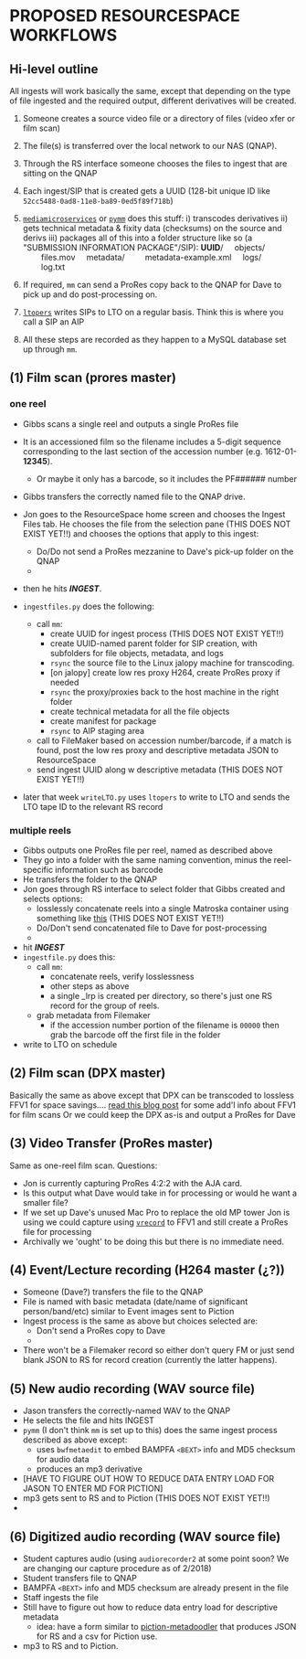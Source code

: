 # PROPOSED RESOURCESPACE WORKFLOWS

## Hi-level outline
All ingests will work basically the same, except that depending on the type of file ingested and the required output, different derivatives will be created.

1) Someone creates a source video file or a directory of files (video xfer or film scan)
2) The file(s) is transferred over the local network to our NAS (QNAP).
2) Through the RS interface someone chooses the files to ingest that are sitting on the QNAP
3) Each ingest/SIP that is created gets a UUID (128-bit unique ID like `52cc5488-0ad8-11e8-ba89-0ed5f89f718b`)
3) [`mediamicroservices`](https://github.com/mediamicroservices/mm) or [`pymm`](https://github.com/BAM-PFA/pymm) does this stuff:
 i) transcodes derivatives
 ii) gets technical metadata & fixity data (checksums) on the source and derivs
 iii) packages all of this into a folder structure like so (a "SUBMISSION INFORMATION PACKAGE"/SIP):
 **UUID**/
&nbsp;&nbsp;&nbsp;&nbsp;objects/
&nbsp;&nbsp;&nbsp;&nbsp;&nbsp;&nbsp;&nbsp;&nbsp;files.mov
&nbsp;&nbsp;&nbsp;&nbsp;metadata/ 
&nbsp;&nbsp;&nbsp;&nbsp;&nbsp;&nbsp;&nbsp;&nbsp;metadata-example.xml
&nbsp;&nbsp;&nbsp;&nbsp;logs/ 
&nbsp;&nbsp;&nbsp;&nbsp;&nbsp;&nbsp;&nbsp;&nbsp;log.txt

4) If required, `mm` can send a ProRes copy back to the QNAP for Dave to pick up and do post-processing on.
4) [`ltopers`](https://github.com/amiaopensource/ltopers) writes SIPs to LTO on a regular basis. Think this is where you call a SIP an AIP
6) All these steps are recorded as they happen to a MySQL database set up through `mm`.

## (1) Film scan (prores master)

### one reel
* Gibbs scans a single reel and outputs a single ProRes file 
* It is an accessioned film so the filename includes a 5-digit sequence corresponding to the last section of the accession number (e.g. 1612-01-**12345**).
  * Or maybe it only has a barcode, so it includes the PF###### number 
* Gibbs transfers the correctly named file to the QNAP drive.
* Jon goes to the ResourceSpace home screen and chooses the Ingest Files tab. He chooses the file from the selection pane (THIS DOES NOT EXIST YET!!) and chooses the options that apply to this ingest:
  * Do/Do not send a ProRes mezzanine to Dave's pick-up folder on the QNAP
  * 
* then he hits *__INGEST__*.

* `ingestfiles.py` does the following:
  * call `mm`: 
    * create UUID for ingest process (THIS DOES NOT EXIST YET!!)
    * create UUID-named parent folder for SIP creation, with subfolders for file objects, metadata, and logs 
    * `rsync` the source file to the Linux jalopy machine for transcoding.
    * [on jalopy] create low res proxy H264, create ProRes proxy if needed
    * `rsync` the proxy/proxies back to the host machine in the right folder
    * create technical metadata for all the file objects
    * create manifest for package
    * `rsync` to AIP staging area
  * call to FileMaker based on accession number/barcode, if a match is found, post the low res proxy and descriptive metadata JSON to ResourceSpace
  * send ingest UUID along w descriptive metadata (THIS DOES NOT EXIST YET!!)
* later that week `writeLTO.py` uses `ltopers` to write to LTO and sends the LTO tape ID to the relevant RS record 

### multiple reels
* Gibbs outputs one ProRes file per reel, named as described above
* They go into a folder with the same naming convention, minus the reel-specific information such as barcode
* He transfers the folder to the QNAP
* Jon goes through RS interface to select folder that Gibbs created and selects options:
  * losslessly concatenate reels into a single Matroska container using something like [this](https://github.com/kieranjol/IFIscripts#concatpy) (THIS DOES NOT EXIST YET!!)
  * Do/Don't send concatenated file to Dave for post-processing
  * 
* hit _**INGEST**_
* `ingestfile.py` does this:
  * call `mm`:
    * concatenate reels, verify losslessness
    * other steps as above
    * a single _lrp is created per directory, so there's just one RS record for the group of reels.
  * grab metadata from Filemaker
    * if the accession number portion of the filename is `00000` then grab the barcode off the first file in the folder
* write to LTO on schedule

## (2) Film scan (DPX master)

Basically the same as above except that DPX can be transcoded to lossless FFV1 for space savings.... 
[read this blog post](https://kieranjol.wordpress.com/2016/10/07/introduction-to-ffv1-and-matroska-for-film-scans/) for some add'l info about FFV1 for film scans
Or we could keep the DPX as-is and output a ProRes for Dave 

## (3) Video Transfer (ProRes master)

Same as one-reel film scan. 
Questions: 
* Jon is currently capturing ProRes 4:2:2 with the AJA card. 
* Is this output what Dave would take in for processing or would he want a smaller file?
* If we set up Dave's unused Mac Pro to replace the old MP tower Jon is using we could capture using [`vrecord`](https://github.com/amiaopensource/vrecord) to FFV1 and still create a ProRes file for processing
* Archivally we 'ought' to be doing this but there is no immediate need. 

## (4) Event/Lecture recording (H264 master (¿?))
* Someone (Dave?) transfers the file to the QNAP
* File is named with basic metadata (date/name of significant person/band/etc) similar to Event images sent to Piction
* Ingest process is the same as above but choices selected are:
  * Don't send a ProRes copy to Dave
  * 
* There won't be a Filemaker record so either don't query FM or just send blank JSON to RS for record creation (currently the latter happens).

## (5) New audio recording (WAV source file)
* Jason transfers the correctly-named WAV to the QNAP
* He selects the file and hits INGEST
* `pymm` (I don't think `mm` is set up to this) does the same ingest process described as above except:
  * uses `bwfmetaedit` to embed  BAMPFA `<BEXT>` info and MD5 checksum for audio data
  * produces an mp3 derivative
* [HAVE TO FIGURE OUT HOW TO REDUCE DATA ENTRY LOAD FOR JASON TO ENTER MD FOR PICTION]
* mp3 gets sent to RS and to Piction (THIS DOES NOT EXIST YET!!)
* 

## (6) Digitized audio recording (WAV source file)
* Student captures audio (using `audiorecorder2` at some point soon? We are changing our capture procedure as of 2/2018)
* Student transfers file to QNAP
* BAMPFA `<BEXT>` info and MD5 checksum are already present in the file
* Staff ingests the file 
* Still have to figure out how to reduce data entry load for descriptive metadata  
  * idea: have a form similar to [piction-metadoodler](https://github.com/BAM-PFA/piction-metadoodler) that produces JSON for RS and a csv for Piction use.
* mp3 to RS and to Piction.    